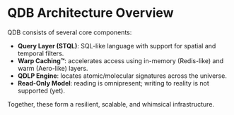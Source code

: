 # QDB Architecture Overview

QDB consists of several core components:

- **Query Layer (STQL)**: SQL-like language with support for spatial and temporal filters.
- **Warp Caching™**: accelerates access using in-memory (Redis-like) and warm (Aero-like) layers.
- **QDLP Engine**: locates atomic/molecular signatures across the universe.
- **Read-Only Model**: reading is omnipresent; writing to reality is not supported (yet).

Together, these form a resilient, scalable, and whimsical infrastructure.

